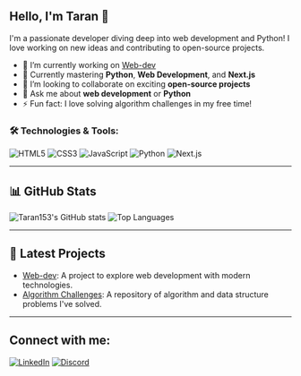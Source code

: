 ## Hello, I'm Taran 👋

I'm a passionate developer diving deep into web development and Python! I love working on new ideas and contributing to open-source projects.

- 🔭 I’m currently working on [Web-dev](https://github.com/Taran153/Web-dev)
- 🌱 Currently mastering **Python**, **Web Development**, and **Next.js**
- 🤝 I’m looking to collaborate on exciting **open-source projects**
- 💬 Ask me about **web development** or **Python** 
- ⚡ Fun fact: I love solving algorithm challenges in my free time!

### 🛠️ Technologies & Tools:
![HTML5](https://img.shields.io/badge/-HTML5-E34F26?style=flat-square&logo=html5&logoColor=white)
![CSS3](https://img.shields.io/badge/-CSS3-1572B6?style=flat-square&logo=css3&logoColor=white)
![JavaScript](https://img.shields.io/badge/-JavaScript-F7DF1E?style=flat-square&logo=javascript&logoColor=black)
![Python](https://img.shields.io/badge/-Python-3776AB?style=flat-square&logo=python&logoColor=white)
![Next.js](https://img.shields.io/badge/-Next.js-000000?style=flat-square&logo=next.js&logoColor=white)

---

## 📊 GitHub Stats
![Taran153's GitHub stats](https://github-readme-stats.vercel.app/api?username=Taran153&show_icons=true&theme=radical)
![Top Languages](https://github-readme-stats.vercel.app/api/top-langs/?username=Taran153&layout=compact&theme=radical)

---

## 🚀 Latest Projects
- [Web-dev](https://github.com/Taran153/Web-dev): A project to explore web development with modern technologies.
- [Algorithm Challenges](https://github.com/Taran153/DSA): A repository of algorithm and data structure problems I've solved.
  
---

## Connect with me:

[![LinkedIn](https://img.shields.io/badge/-LinkedIn-blue?style=flat-square&logo=linkedin&logoColor=white)](https://www.linkedin.com/in/taranreddy)
[![Discord](https://img.shields.io/badge/-Discord-5865F2?style=flat-square&logo=discord&logoColor=white)](https://discord.gg/PQ7C9RE5RB)

